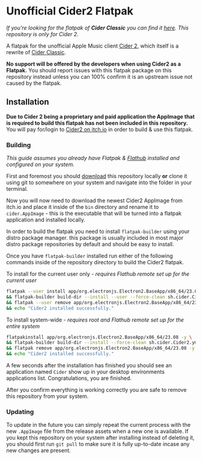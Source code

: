 # Unofficial Cider2 Flatpak

*If you're looking for the flatpak of **Cider Classic** you can find it [here](https://flathub.org/apps/sh.cider.Cider). This repository is only for Cider 2.*

A flatpak for the unofficial Apple Music client [Cider 2](https://cider.sh), which itself is a rewrite of [Cider Classic](https://cider.sh/classic).

**No support will be offered by the developers when using Cider2 as a Flatpak.** You should report issues with this flatpak package on this repository instead unless you can 100% confirm it is an upstream issue not caused by the flatpak.

## Installation

**Due to Cider 2 being a proprietary and paid application the AppImage that is required to build this flatpak has not been included in this repository.** You will pay for/login to [Cider2 on itch.io](https://cidercollective.itch.io/cider) in order to build & use this flatpak.

### Building

*This guide assumes you already have Flatpak & [Flathub](https://flathub.org/setup) installed and configured on your system.*

First and foremost you should [download](https://github.com/Blooym/sh.cider.Cider2/archive/refs/heads/main.zip) this repository locally **or** clone it using git to somewhere on your system and navigate into the folder in your terminal.

Now you will now need to download the newest Cider2 AppImage from itch.io and place it inside of the `bin` directory and rename it to `cider.AppImage` - this is the executable that will be turned into a flatpak application and installed locally.

In order to build the flatpak you need to install `flatpak-builder` using your distro package manager. this package is usually included in most major distro package repositories by default and should be easy to install.

Once you have `flatpak-builder` installed run either of the following commands inside of the repository directory to build the Cider2 flatpak.

To install for the current user only - *requires Flathub remote set up for the current user*

```sh
flatpak --user install app/org.electronjs.Electron2.BaseApp/x86_64/23.08 -y \
&& flatpak-builder build-dir --install --user --force-clean sh.cider.Cider2.yml \
&& flatpak --user remove app/org.electronjs.Electron2.BaseApp/x86_64/23.08 -y \
&& echo "Cider2 installed successfully."
```

To install system-wide - *requires root and Flathub remote set up for the entire system*

```sh
flatpakinstall app/org.electronjs.Electron2.BaseApp/x86_64/23.08 -y \
&& flatpak-builder build-dir --install --force-clean sh.cider.Cider2.yml \
&& flatpak remove app/org.electronjs.Electron2.BaseApp/x86_64/23.08 -y \
&& echo "Cider2 installed successfully."
```

A few seconds after the installation has finished you should see an application named `Cider` show up in your desktop environments applications list. Congratulations, you are finished.

After you confirm everything is working correctly you are safe to remove this repository from your system.

### Updating

To update in the future you can simply repeat the current process with the new `.AppImage` file from the release assets when a new one is available. If you kept this repository on your system after installing instead of deleting it, you should first run `git pull` to make sure it is fully up-to-date incase any new changes are present.